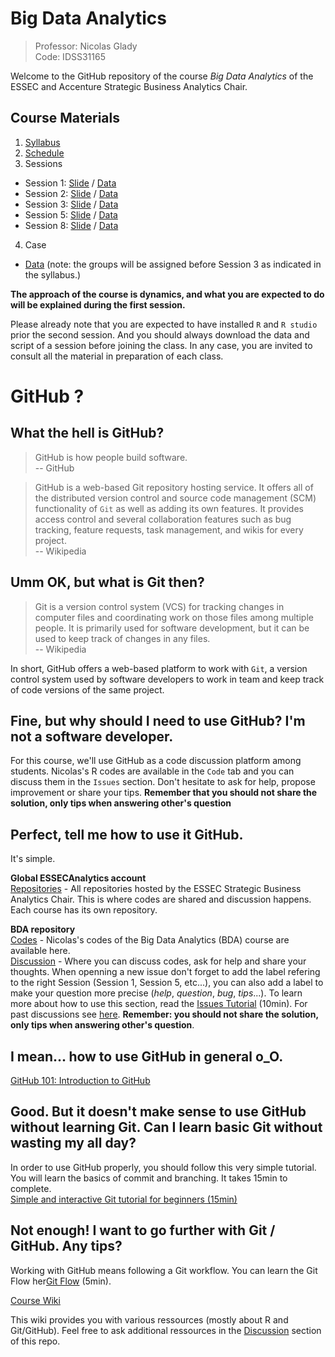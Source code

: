 # Big Data Analytics

> Professor: Nicolas Glady  
> Code: IDSS31165

Welcome to the GitHub repository of the course _Big Data Analytics_ of the ESSEC and Accenture Strategic Business Analytics Chair.

## Course Materials
1. [Syllabus](https://drive.google.com/open?id=0B32hoGkKSc99clhaelRoRW4xZXc)  
2. [Schedule](https://drive.google.com/open?id=0B32hoGkKSc99ZldYSzVkcWk2WUE)
3. Sessions
  - Session 1: [Slide](https://drive.google.com/open?id=0B32hoGkKSc99N2VGRHg4OUl2Umc) / [Data](https://drive.google.com/open?id=0B32hoGkKSc99MjRJZnF0LVVHNWs)
  - Session 2: [Slide](https://drive.google.com/open?id=0B32hoGkKSc99Q3AyRE1MSl8ta2s) / [Data](https://drive.google.com/open?id=0B32hoGkKSc99NFk0b0FnOXFmYkk)
  - Session 3: [Slide](https://drive.google.com/open?id=0B32hoGkKSc99VURRd2xyZWxaX0k) / [Data](https://drive.google.com/open?id=0B32hoGkKSc99TGlPUE56VXhheEU)
  - Session 5: [Slide](https://drive.google.com/open?id=0B32hoGkKSc99VERCbFN4NzN3a1E) / [Data](https://drive.google.com/open?id=0B32hoGkKSc99TW8yMVZNSzBvbUE)
  - Session 8: [Slide](https://drive.google.com/open?id=0B32hoGkKSc99WHRsbTc3RzZIZFU) / [Data](https://drive.google.com/open?id=0B32hoGkKSc99a0tGR1BOc2Q2ZWc)
4. Case
  - [Data](https://drive.google.com/open?id=0B32hoGkKSc99RElHNUVuRXRLbTg) (note: the groups will be assigned before Session 3 as indicated in the syllabus.)

**The approach of the course is dynamics, and what you are expected to do will be explained during the first session.**  

Please already note that you are expected to have installed `R` and `R studio` prior the second session. And you should always download the data and script of a session before joining the class. In any case, you are invited to consult all the material in preparation of each class.

# GitHub ?

## What the hell is GitHub?

> GitHub is how people build software.  
-- GitHub

> GitHub is a web-based Git repository hosting service. It offers all of the distributed version control and source code management (SCM) functionality of `Git` as well as adding its own features. It provides access control and several collaboration features such as bug tracking, feature requests, task management, and wikis for every project.  
-- Wikipedia

## Umm OK, but what is Git then?

> Git is a version control system (VCS) for tracking changes in computer files and coordinating work on those files among multiple people. It is primarily used for software development, but it can be used to keep track of changes in any files.  
-- Wikipedia

In short, GitHub offers a web-based platform to work with `Git`, a version control system used by software developers to work in team and keep track of code versions of the same project.

## Fine, but why should I need to use GitHub? I'm not a software developer.

For this course, we'll use GitHub as a code discussion platform among students. Nicolas's R codes are available in the `Code` tab and you can discuss them in the `Issues` section. Don't hesitate to ask for help, propose improvement or share your tips. **Remember that you should not share the solution, only tips when answering other's question**  

## Perfect, tell me how to use it GitHub.

It's simple.

**Global ESSECAnalytics account**  
[Repositories](https://github.com/ESSECAnalytics/) - All repositories hosted by the ESSEC Strategic Business Analytics Chair. This is where codes are shared and discussion happens. Each course has its own repository.   

**BDA repository**  
[Codes](https://github.com/ESSECAnalytics/BDA) - Nicolas's codes of the Big Data Analytics (BDA) course are available here.  
[Discussion](https://github.com/ESSECAnalytics/BDA/issues) - Where you can discuss codes, ask for help and share your thoughts. When openning a new issue don't forget to add the label refering to the right Session (Session 1, Session 5, etc...), you can also add a label to make your question more precise (_help_, _question_, _bug_, _tips_...). To learn more about how to use this section, read the [Issues Tutorial](https://guides.github.com/features/issues/) (10min). For past discussions see [here](https://www.reddit.com/r/ESSECAnalytics/new/). **Remember: you should not share the solution, only tips when answering other's question**.  

## I mean... how to use GitHub in general o_O.

[GitHub 101: Introduction to GitHub](https://services.github.com/on-demand/intro-to-github/)  

## Good. But it doesn't make sense to use GitHub without learning Git. Can I learn basic Git without wasting my all day?

In order to use GitHub properly, you should follow this very simple tutorial. You will learn the basics of commit and branching. It takes 15min to complete.  
[Simple and interactive Git tutorial for beginners (15min)](https://try.github.io/levels/1/challenges/1)  

## Not enough! I want to go further with Git / GitHub. Any tips?

Working with GitHub means following a Git workflow. You can learn the Git Flow her[Git Flow](https://guides.github.com/introduction/flow/) (5min).  

[Course Wiki](https://github.com/ESSECAnalytics/BDA/wiki/)  

This wiki provides you with various ressources (mostly about R and Git/GitHub). Feel free to ask additional ressources in the [Discussion](https://github.com/ESSECAnalytics/BDA/issues) section of this repo.
